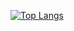 [![Top Langs](https://github-readme-stats.vercel.app/api/top-langs/?username=Luci404&layout=compact)](https://github.com/anuraghazra/github-readme-stats)

